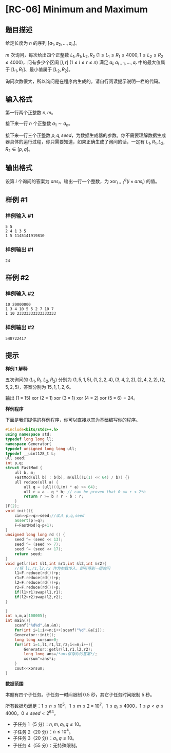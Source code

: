 # [RC-06] Minimum and Maximum

## 题目描述

给定长度为 $n$ 的序列 $[a_1,a_2,\dots ,a_n]$。

$m$ 次询问，每次给出四个正整数 $L_1,R_1,L_2,R_2\ (1\le L_1\le R_1\le 4000,1\le L_2\le R_2\le 4000)$，问有多少个区间 $[l,r]\ (1\le l\le r\le n)$ 满足 $a_l,a_{l+1},\dots,a_r$ 中的最大值属于 $[L_1,R_1]$、最小值属于 $[L_2,R_2]$。

询问次数很大，所以询问是在程序内生成的。请自行阅读提示说明一栏的代码。

## 输入格式

第一行两个正整数 $n,m$。

接下来一行 $n$ 个正整数 $a_1\sim a_n$。

接下来一行三个正整数 $p,q,seed$，为数据生成器的参数。你不需要理解数据生成器具体的运行过程，你只需要知道，如果正确生成了询问的话，一定有 $L_1,R_1,L_2,R_2\in [p,q]$。

## 输出格式

设第 $i$ 个询问的答案为 $ans_i$。输出一行一个整数，为 $\operatorname{xor}_{i=1}^q 
(i\times ans_i)$ 的值。

## 样例 #1

### 样例输入 #1
```
5 5
2 4 1 3 5
1 5 1145141919810
```

### 样例输出 #1

```
24
```

## 样例 #2

### 样例输入 #2
```
10 20000000
1 3 4 10 5 5 2 7 10 7
1 10 23333333333333333
```

### 样例输出 #2

```
548722417
```

## 提示

**样例 1 解释**

五次询问的 $(L_1,R_1,L_2,R_2)$ 分别为 $(1,5,1,5),(1,2,2,4),(3,4,2,2),(2,4,2,2),(2,5,2,5)$，答案分别为 $15,1,1,2,6$。

输出 $(1\times 15)\ \mathrm{xor}\ (2\times 1)\ \mathrm{xor}\ (3\times 1)\ \mathrm{xor}\ (4\times 2)\ \mathrm{xor}\ (5\times 6)=24$。

**样例程序**

下面是我们提供的样例程序，你可以直接以其为基础编写你的程序。

```cpp
#include<bits/stdc++.h>
using namespace std;
typedef long long ll;
namespace Generator{
typedef unsigned long long ull;
typedef __uint128_t L;
ull seed;
int p,q;
struct FastMod {
    ull b, m;
    FastMod(ull b) : b(b), m(ull((L(1) << 64) / b)) {}
    ull reduce(ull a) {
        ull q = (ull)((L(m) * a) >> 64);
        ull r = a - q * b; // can be proven that 0 <= r < 2*b
        return r >= b ? r - b : r;
    }
}F(2);
void init(){
	cin>>p>>q>>seed;//读入 p,q,seed 
	assert(p!=q);
	F=FastMod(q-p+1);
}
unsigned long long rd () {
	seed ^= (seed << 13);
	seed ^= (seed >> 7);
	seed ^= (seed << 17);
	return seed;
}
void getlr(int &l1,int &r1,int &l2,int &r2){
	//将 l1,r1,l2,r2 作为参数传入，即可得到一组询问 
	l1=F.reduce(rd())+p;
	r1=F.reduce(rd())+p;
	l2=F.reduce(rd())+p;
	r2=F.reduce(rd())+p;
	if(l1>r1)swap(l1,r1);
	if(l2>r2)swap(l2,r2);
}

}
int n,m,a[100005];
int main(){
	scanf("%d%d",&n,&m);
	for(int i=1;i<=n;i++)scanf("%d",&a[i]);
	Generator::init();
	long long xorsum=0;
	for(int i=1,l1,r1,l2,r2;i<=m;i++){
		Generator::getlr(l1,r1,l2,r2);
		long long ans=/*ans保存你的答案*/;
		xorsum^=ans*i;
	}
	cout<<xorsum;
}
```

**数据范围**

本题有四个子任务。子任务一时间限制 $0.5$ 秒，其它子任务时间限制 $5$ 秒。

所有数据均满足：$1\le n\le 10^5$，$1\le m\le 2\times 10^7$，$1\le a_i\le 4000$，$1\le p\lt q\le 4000$，$0\le seed\lt 2^{64}$。

- 子任务 $1$（$5$ 分）：$n,m,a_i,q\le 10$。
- 子任务 $2$（$20$ 分）：$n\le 10^4$。
- 子任务 $3$（$20$ 分）：$a_i,q\le 10$。
- 子任务 $4$（$55$ 分）：无特殊限制。
